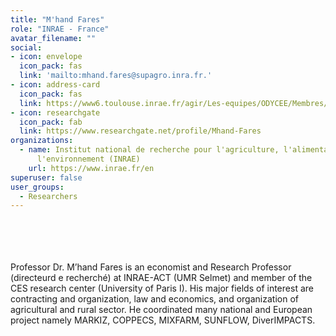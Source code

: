 ```yaml
---
title: "M'hand Fares"
role: "INRAE - France"
avatar_filename: ""
social:
- icon: envelope
  icon_pack: fas
  link: 'mailto:mhand.fares@supagro.inra.fr.'
- icon: address-card
  icon_pack: fas
  link: https://www6.toulouse.inrae.fr/agir/Les-equipes/ODYCEE/Membres/Anciens-membres/Fares-M-hand
- icon: researchgate
  icon_pack: fab
  link: https://www.researchgate.net/profile/Mhand-Fares
organizations:
  - name: Institut national de recherche pour l'agriculture, l'alimentation et
      l'environnement (INRAE)
    url: https://www.inrae.fr/en
superuser: false
user_groups:
  - Researchers
---
```

<br />
<br />
<br />
<br />
Professor Dr. M’hand Fares is an economist and Research Professor (directeurd e recherché) at INRAE-ACT (UMR Selmet) and member of the CES research center (University of Paris I). His major fields of interest are contracting and organization, law and economics, and organization of agricultural and rural sector. He coordinated many national and European project  namely MARKIZ, COPPECS, MIXFARM, SUNFLOW, DiverIMPACTS. 

